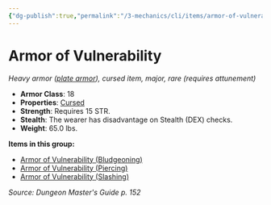 ```yaml
---
{"dg-publish":true,"permalink":"/3-mechanics/cli/items/armor-of-vulnerability/","tags":["ttrpg-cli/compendium/src/5e/dmg","ttrpg-cli/item/armor/heavy","ttrpg-cli/item/attunement/required","ttrpg-cli/item/rarity/rare","ttrpg-cli/item/tier/major"],"noteIcon":""}
---
```


# Armor of Vulnerability
*Heavy armor ([plate armor](3-Mechanics/CLI/items/plate-armor.md)), cursed item, major, rare (requires attunement)*  


- **Armor Class**: 18
- **Properties**: [Cursed](3-Mechanics/CLI/rules/item-properties.md#Cursed%20Items)
- **Strength**: Requires 15 STR.
- **Stealth**: The wearer has disadvantage on Stealth (DEX) checks.
- **Weight**: 65.0 lbs.

**Items in this group:**

- [Armor of Vulnerability (Bludgeoning)](3-Mechanics/CLI/items/armor-of-vulnerability-bludgeoning.md)
- [Armor of Vulnerability (Piercing)](3-Mechanics/CLI/items/armor-of-vulnerability-piercing.md)
- [Armor of Vulnerability (Slashing)](3-Mechanics/CLI/items/armor-of-vulnerability-slashing.md)

*Source: Dungeon Master's Guide p. 152*